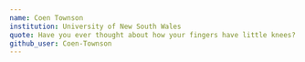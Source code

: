 ```yaml
---
name: Coen Townson
institution: University of New South Wales
quote: Have you ever thought about how your fingers have little knees? Just think about it for a second
github_user: Coen-Townson
---
```

